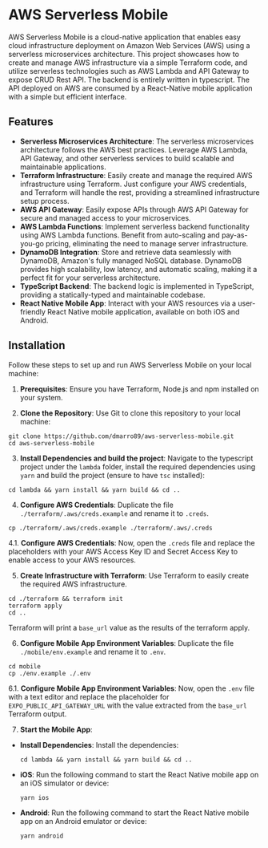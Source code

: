 # AWS Serverless Mobile
AWS Serverless Mobile is a cloud-native application that enables easy cloud infrastructure deployment on Amazon Web Services (AWS) using a serverless microservices architecture. This project showcases how to create and manage AWS infrastructure via a simple Terraform code, and utilize serverless technologies such as AWS Lambda and API Gateway to expose CRUD Rest API. The backend is entirely written in typescript.
The API deployed on AWS are consumed by a React-Native mobile application with a simple but efficient interface.

## Features

- **Serverless Microservices Architecture**: The serverless microservices architecture follows the AWS best practices. Leverage AWS Lambda, API Gateway, and other serverless services to build scalable and maintainable applications.
- **Terraform Infrastructure**: Easily create and manage the required AWS infrastructure using Terraform. Just configure your AWS credentials, and Terraform will handle the rest, providing a streamlined infrastructure setup process.
- **AWS API Gateway**: Easily expose APIs through AWS API Gateway for secure and managed access to your microservices.
- **AWS Lambda Functions**: Implement serverless backend functionality using AWS Lambda functions. Benefit from auto-scaling and pay-as-you-go pricing, eliminating the need to manage server infrastructure.
- **DynamoDB Integration**: Store and retrieve data seamlessly with DynamoDB, Amazon's fully managed NoSQL database. DynamoDB provides high scalability, low latency, and automatic scaling, making it a perfect fit for your serverless architecture.
- **TypeScript Backend**: The backend logic is implemented in TypeScript, providing a statically-typed and maintainable codebase.
- **React Native Mobile App**: Interact with your AWS resources via a user-friendly React Native mobile application, available on both iOS and Android.

## Installation

Follow these steps to set up and run AWS Serverless Mobile on your local machine:
1. **Prerequisites**: Ensure you have Terraform, Node.js and npm installed on your system.

2. **Clone the Repository**: Use Git to clone this repository to your local machine:
```
git clone https://github.com/dmarro89/aws-serverless-mobile.git
cd aws-serverless-mobile
```

3. **Install Dependencies and build the project**: Navigate to the typescript project under the `lambda` folder, install the required dependencies using `yarn` and build the project (ensure to have `tsc` installed):
```
cd lambda && yarn install && yarn build && cd ..
```

4. **Configure AWS Credentials**: Duplicate the file `./terraform/.aws/creds.example` and rename it to `.creds`.
```
cp ./terraform/.aws/creds.example ./terraform/.aws/.creds
```

4.1. **Configure AWS Credentials**: Now, open the `.creds` file and replace the placeholders with your AWS Access Key ID and Secret Access Key to enable access to your AWS resources.

5. **Create Infrastructure with Terraform**: Use Terraform to easily create the required AWS infrastructure.
```
cd ./terraform && terraform init
terraform apply
cd ..
```
Terraform will print a `base_url` value as the results of the terraform apply.

6. **Configure Mobile App Environment Variables**: Duplicate the file `./mobile/env.example` and rename it to `.env`. 
```
cd mobile
cp ./env.example ./.env
```

6.1. **Configure Mobile App Environment Variables**: Now, open the `.env` file with a text editor and replace the placeholder for `EXPO_PUBLIC_API_GATEWAY_URL` with the value extracted from the `base_url` Terraform output.

7. **Start the Mobile App**:
- **Install Dependencies**: Install the dependencies:
  ```
  cd lambda && yarn install && yarn build && cd ..
  ```
- **iOS**: Run the following command to start the React Native mobile app on an iOS simulator or device:
  ```
  yarn ios
  ```
- **Android**: Run the following command to start the React Native mobile app on an Android emulator or device:
  ```
  yarn android
  ```





